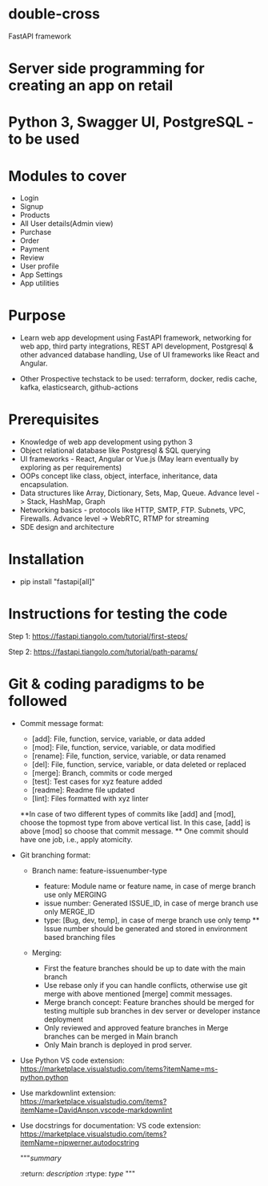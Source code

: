 # double-cross

FastAPI framework

# Server side programming for creating an app on retail

# Python 3, Swagger UI, PostgreSQL - to be used

# Modules to cover

- Login
- Signup
- Products
- All User details(Admin view)
- Purchase
- Order
- Payment
- Review
- User profile
- App Settings
- App utilities

# Purpose

- Learn web app development using FastAPI framework, networking for web app, third party integrations,
  REST API development, Postgresql & other advanced database handling, Use of UI frameworks like React and Angular.
  
- Other Prospective techstack to be used: terraform, docker, redis cache, kafka, elasticsearch, github-actions

# Prerequisites

- Knowledge of web app development using python 3
- Object relational database like Postgresql & SQL querying
- UI frameworks - React, Angular or Vue.js (May learn eventually by exploring as per requirements)
- OOPs concept like class, object, interface, inheritance, data encapsulation.
- Data structures like Array, Dictionary, Sets, Map, Queue. Advance level -> Stack, HashMap, Graph
- Networking basics - protocols like HTTP, SMTP, FTP. Subnets, VPC, Firewalls. Advance level -> WebRTC, RTMP for streaming
- SDE design and architecture

# Installation

- pip install "fastapi[all]"


# Instructions for testing the code

Step 1: https://fastapi.tiangolo.com/tutorial/first-steps/

Step 2: https://fastapi.tiangolo.com/tutorial/path-params/

# Git & coding paradigms to be followed

- Commit message format:
  - [add]: File, function, service, variable, or data added
  - [mod]: File, function, service, variable, or data modified
  - [rename]: File, function, service, variable, or data renamed
  - [del]: File, function, service, variable, or data deleted or replaced
  - [merge]: Branch, commits or code merged
  - [test]: Test cases for xyz feature added
  - [readme]: Readme file updated
  - [lint]: Files formatted with xyz linter
  
  **In case of two different types of commits like [add] and [mod], choose the topmost type from above vertical list. In this case, [add] is above [mod] so choose that commit message.
  ** One commit should have one job, i.e., apply atomicity.

- Git branching format:
  - Branch name: feature-issuenumber-type
    - feature: Module name or feature name, in case of merge branch use only MERGING
    - issue number: Generated ISSUE_ID, in case of merge branch use only MERGE_ID
    - type: [Bug, dev, temp], in case of merge branch use only temp
    ** Issue number should be generated and stored in environment based branching files

  - Merging:
    - First the feature branches should be up to date with the main branch
    - Use rebase only if you can handle conflicts, otherwise use git merge with above mentioned [merge] commit messages.
    - Merge branch concept: Feature branches should be merged for testing multiple sub branches in dev server or developer instance deployment
    - Only reviewed and approved feature branches in Merge branches can be merged in Main branch
    - Only Main branch is deployed in prod server.

- Use Python VS code extension: https://marketplace.visualstudio.com/items?itemName=ms-python.python
- Use markdownlint extension: https://marketplace.visualstudio.com/items?itemName=DavidAnson.vscode-markdownlint
- Use docstrings for documentation: VS code extension: https://marketplace.visualstudio.com/items?itemName=njpwerner.autodocstring

    """_summary_

    :return: _description_
    :rtype: _type_
    """
